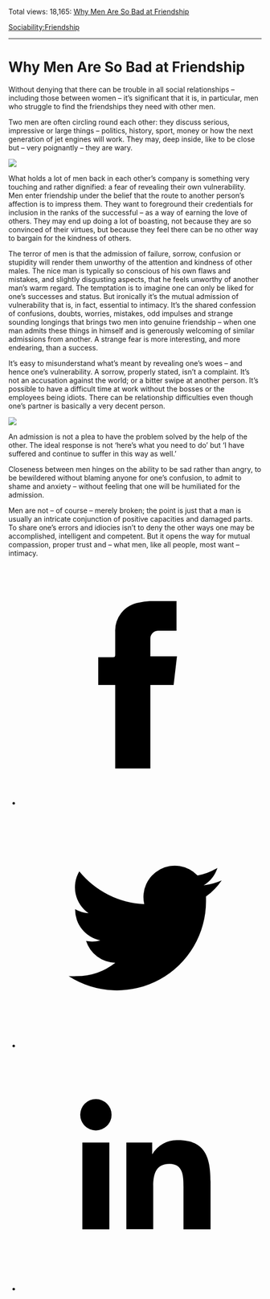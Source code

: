 Total views: 18,165: [Why Men Are So Bad at Friendship](https://www.theschooloflife.com/thebookoflife/why-men-are-so-bad-at-friendship/)

[Sociability:](https://www.theschooloflife.com/thebookoflife/category/sociability/)[Friendship](https://www.theschooloflife.com/thebookoflife/category/sociability/friendship/)

* * *

# Why Men Are So Bad at Friendship
<style>
						.alignnone {
  display: block;
  margin-left: auto;
  margin-right: auto;
  align: center:
}

.addtoany_share_save_container {
display:none;
}

.wp-block-image {
		display: block;
  margin-left: auto;
  margin-right: auto;
  width: 50%;
}

.aligncenter {
display: block;
  margin-left: auto;
  margin-right: auto;
  align: center:
}

@media only screen and (max-width: 500px) {
  .wp-block-image {
		display: block;
  margin-left: auto;
  margin-right: auto;
  width: 100%;
} }

h1 {max-width: 600px !important;
}
.s18-single-post .content-area .site-main article .post-cat-header-display + .old-wrapper p {
    font-size: 1.200em
}
						</style>

Without denying that there can be trouble in all social relationships – including those between women – it’s significant that it is, in particular, men who struggle to find the friendships they need with other men.

Two men are often circling round each other: they discuss serious, impressive or large things – politics, history, sport, money or how the next generation of jet engines will work. They may, deep inside, like to be close but – very poignantly – they are wary.

![](https://www.theschooloflife.com/thebookoflife/wp-content/uploads/2018/01/706px-Jacopo_Pontormo_-_Portrait_of_Two_Friends_-_WGA18109.jpg)

What holds a lot of men back in each other’s company is something very touching and rather dignified: a fear of revealing their own vulnerability. Men enter friendship under the belief that the route to another person’s affection is to impress them. They want to foreground their credentials for inclusion in the ranks of the successful – as a way of earning the love of others. They may end up doing a lot of boasting, not because they are so convinced of their virtues, but because they feel there can be no other way to bargain for the kindness of others.

The terror of men is that the admission of failure, sorrow, confusion or stupidity will render them unworthy of the attention and kindness of other males. The nice man is typically so conscious of his own flaws and mistakes, and slightly disgusting aspects, that he feels unworthy of another man’s warm regard. The temptation is to imagine one can only be liked for one’s successes and status. But ironically it’s the mutual admission of vulnerability that is, in fact, essential to intimacy. It’s the shared confession of confusions, doubts, worries, mistakes, odd impulses and strange sounding longings that brings two men into genuine friendship – when one man admits these things in himself and is generously welcoming of similar admissions from another. A strange fear is more interesting, and more endearing, than a success.

It’s easy to misunderstand what’s meant by revealing one’s woes – and hence one’s vulnerability. A sorrow, properly stated, isn’t a complaint. It’s not an accusation against the world; or a bitter swipe at another person. It’s possible to have a difficult time at work without the bosses or the employees being idiots. There can be relationship difficulties even though one’s partner is basically a very decent person.

![](https://www.theschooloflife.com/thebookoflife/wp-content/uploads/2018/01/772px-Edouard_Manet_-_Luncheon_on_the_Grass_-_Google_Art_Project.jpg)

An admission is not a plea to have the problem solved by the help of the other. The ideal response is not ‘here’s what you need to do’ but ‘I have suffered and continue to suffer in this way as well.’

Closeness between men hinges on the ability to be sad rather than angry, to be bewildered without blaming anyone for one’s confusion, to admit to shame and anxiety – without feeling that one will be humiliated for the admission.

Men are not – of course – merely broken; the point is just that a man is usually an intricate conjunction of positive capacities and damaged parts. To share one’s errors and idiocies isn’t to deny the other ways one may be accomplished, intelligent and competent. But it opens the way for mutual compassion, proper trust and – what men, like all people, most want – intimacy.

<style>
    .iframe-class { display: block !important; }
</style>

- [<svg xmlns="http://www.w3.org/2000/svg" viewbox="0 0 26 26"><title>Facebook</title>
                    <g>
                        <path d="M8.38,10H9.92c.2,0,.29,0,.29-.28,0-.82,0-1.64,0-2.46a3.05,3.05,0,0,1,2.57-3.15A7.22,7.22,0,0,1,14,3.95c.86,0,1.71,0,2.57,0h.25v3.2h-2A.85.85,0,0,0,14,8c0,.62,0,1.24,0,1.91h2.87L16.51,13H14v9H10.21V13H8.38Z"></path>
                    </g>
                </svg>](http://www.facebook.com/sharer/sharer.php?u=https://www.theschooloflife.com/thebookoflife/why-men-are-so-bad-at-friendship/)
- [<svg xmlns="http://www.w3.org/2000/svg" viewbox="0 0 26 26"><title>Twitter</title>
                    <path d="M21.69,7.9a6.75,6.75,0,0,1-1.94.53,3.39,3.39,0,0,0,1.48-1.87,6.76,6.76,0,0,1-2.14.82,3.38,3.38,0,0,0-5.75,3.08,9.59,9.59,0,0,1-7-3.53,3.38,3.38,0,0,0,1,4.51A3.36,3.36,0,0,1,5.89,11v0A3.38,3.38,0,0,0,8.6,14.37a3.39,3.39,0,0,1-1.53.06,3.38,3.38,0,0,0,3.15,2.35A6.78,6.78,0,0,1,6,18.22a6.87,6.87,0,0,1-.81,0A9.6,9.6,0,0,0,20,10.08q0-.22,0-.44A6.86,6.86,0,0,0,21.69,7.9Z"></path>
                </svg>](http://twitter.com/share?url=https://www.theschooloflife.com/thebookoflife/why-men-are-so-bad-at-friendship/&text=&via=theschooloflife)
- [<svg xmlns="http://www.w3.org/2000/svg" viewbox="0 0 26 26"><title>LinkedIn</title>
<path class="cls-2" d="M6.67,10H9.58v9.36H6.67ZM8.13,5.32A1.69,1.69,0,1,1,6.44,7,1.69,1.69,0,0,1,8.13,5.32"></path><path class="cls-2" d="M11.41,10H14.2v1.28h0A3.06,3.06,0,0,1,17,9.75c2.95,0,3.49,1.94,3.49,4.46v5.14H17.57V14.79c0-1.09,0-2.48-1.51-2.48s-1.75,1.18-1.75,2.4v4.63H11.41Z"></path></svg>](https://www.linkedin.com/shareArticle?mini=true&url=https://www.theschooloflife.com/thebookoflife/why-men-are-so-bad-at-friendship/)
